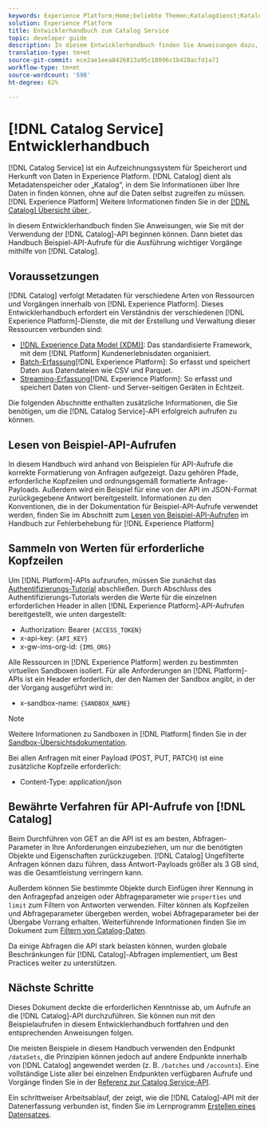 ```yaml
---
keywords: Experience Platform;Home;beliebte Themen;Katalogdienst;Katalog;Katalogdienst;Katalog
solution: Experience Platform
title: Entwicklerhandbuch zum Catalog Service
topic: developer guide
description: In diesem Entwicklerhandbuch finden Sie Anweisungen dazu, wie Sie mit der Verwendung der Catalog-API beginnen können. Dann bietet das Handbuch Beispiel-API-Aufrufe für die Ausführung wichtiger Vorgänge mithilfe von Catalog.
translation-type: tm+mt
source-git-commit: ece2ae1eea8426813a95c18096c1b428acfd1a71
workflow-type: tm+mt
source-wordcount: '598'
ht-degree: 62%

---
```



# [!DNL Catalog Service] Entwicklerhandbuch

[!DNL Catalog Service] ist ein Aufzeichnungssystem für Speicherort und Herkunft von Daten in Experience Platform. [!DNL Catalog] dient als Metadatenspeicher oder „Katalog“, in dem Sie Informationen über Ihre Daten in finden können, ohne auf die Daten selbst zugreifen zu müssen.[!DNL Experience Platform] Weitere Informationen finden Sie in der [[!DNL Catalog] Übersicht über ](../home.md).

In diesem Entwicklerhandbuch finden Sie Anweisungen, wie Sie mit der Verwendung der [!DNL Catalog]-API beginnen können. Dann bietet das Handbuch Beispiel-API-Aufrufe für die Ausführung wichtiger Vorgänge mithilfe von [!DNL Catalog].

## Voraussetzungen

[!DNL Catalog] verfolgt Metadaten für verschiedene Arten von Ressourcen und Vorgängen innerhalb von  [!DNL Experience Platform]. Dieses Entwicklerhandbuch erfordert ein Verständnis der verschiedenen [!DNL Experience Platform]-Dienste, die mit der Erstellung und Verwaltung dieser Ressourcen verbunden sind:

* [[!DNL Experience Data Model (XDM)]](../../xdm/home.md): Das standardisierte Framework, mit dem [!DNL Platform] Kundenerlebnisdaten organisiert.
* [Batch-Erfassung](../../ingestion/batch-ingestion/overview.md)[!DNL Experience Platform]: So erfasst und speichert Daten aus Datendateien wie CSV und Parquet.
* [Streaming-Erfassung](../../ingestion/streaming-ingestion/overview.md)[!DNL Experience Platform]: So erfasst und speichert Daten von Client- und Server-seitigen Geräten in Echtzeit.

Die folgenden Abschnitte enthalten zusätzliche Informationen, die Sie benötigen, um die [!DNL Catalog Service]-API erfolgreich aufrufen zu können.

## Lesen von Beispiel-API-Aufrufen

In diesem Handbuch wird anhand von Beispielen für API-Aufrufe die korrekte Formatierung von Anfragen aufgezeigt. Dazu gehören Pfade, erforderliche Kopfzeilen und ordnungsgemäß formatierte Anfrage-Payloads. Außerdem wird ein Beispiel für eine von der API im JSON-Format zurückgegebene Antwort bereitgestellt. Informationen zu den Konventionen, die in der Dokumentation für Beispiel-API-Aufrufe verwendet werden, finden Sie im Abschnitt zum [Lesen von Beispiel-API-Aufrufen](../../landing/troubleshooting.md#how-do-i-format-an-api-request) im Handbuch zur Fehlerbehebung für [!DNL Experience Platform]

## Sammeln von Werten für erforderliche Kopfzeilen

Um [!DNL Platform]-APIs aufzurufen, müssen Sie zunächst das [Authentifizierungs-Tutorial](https://www.adobe.com/go/platform-api-authentication-en) abschließen. Durch Abschluss des Authentifizierungs-Tutorials werden die Werte für die einzelnen erforderlichen Header in allen [!DNL Experience Platform]-API-Aufrufen bereitgestellt, wie unten dargestellt:

* Authorization: Bearer `{ACCESS_TOKEN}`
* x-api-key: `{API_KEY}`
* x-gw-ims-org-id: `{IMS_ORG}`

Alle Ressourcen in [!DNL Experience Platform] werden zu bestimmten virtuellen Sandboxen isoliert. Für alle Anforderungen an [!DNL Platform]-APIs ist ein Header erforderlich, der den Namen der Sandbox angibt, in der der Vorgang ausgeführt wird in:

* x-sandbox-name: `{SANDBOX_NAME}`

>[!NOTE]
>
>Weitere Informationen zu Sandboxen in [!DNL Platform] finden Sie in der [Sandbox-Übersichtsdokumentation](../../sandboxes/home.md).

Bei allen Anfragen mit einer Payload (POST, PUT, PATCH) ist eine zusätzliche Kopfzeile erforderlich:

* Content-Type: application/json

## Bewährte Verfahren für API-Aufrufe von [!DNL Catalog]

Beim Durchführen von GET an die API ist es am besten, Abfragen-Parameter in Ihre Anforderungen einzubeziehen, um nur die benötigten Objekte und Eigenschaften zurückzugeben. [!DNL Catalog] Ungefilterte Anfragen können dazu führen, dass Antwort-Payloads größer als 3 GB sind, was die Gesamtleistung verringern kann.

Außerdem können Sie bestimmte Objekte durch Einfügen ihrer Kennung in den Anfragepfad anzeigen oder Abfrageparameter wie `properties` und `limit` zum Filtern von Antworten verwenden. Filter können als Kopfzeilen und Abfrageparameter übergeben werden, wobei Abfrageparameter bei der Übergabe Vorrang erhalten. Weiterführende Informationen finden Sie im Dokument zum [Filtern von Catalog-Daten](filter-data.md).

Da einige Abfragen die API stark belasten können, wurden globale Beschränkungen für [!DNL Catalog]-Abfragen implementiert, um Best Practices weiter zu unterstützen.

## Nächste Schritte

Dieses Dokument deckte die erforderlichen Kenntnisse ab, um Aufrufe an die [!DNL Catalog]-API durchzuführen. Sie können nun mit den Beispielaufrufen in diesem Entwicklerhandbuch fortfahren und den entsprechenden Anweisungen folgen.

Die meisten Beispiele in diesem Handbuch verwenden den Endpunkt `/dataSets`, die Prinzipien können jedoch auf andere Endpunkte innerhalb von [!DNL Catalog] angewendet werden (z. B. `/batches` und `/accounts`). Eine vollständige Liste aller bei einzelnen Endpunkten verfügbaren Aufrufe und Vorgänge finden Sie in der [Referenz zur Catalog Service-API](https://www.adobe.io/apis/experienceplatform/home/api-reference.html#!acpdr/swagger-specs/catalog.yaml).

Ein schrittweiser Arbeitsablauf, der zeigt, wie die [!DNL Catalog]-API mit der Datenerfassung verbunden ist, finden Sie im Lernprogramm [Erstellen eines Datensatzes](../datasets/create.md).
